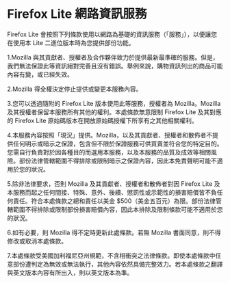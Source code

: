 # Firefox Lite 網路資訊服務

Firefox Lite 會按照下列條款使用以網路為基礎的資訊服務（「服務」），以便讓您在使用本 Lite 二進位版本時為您提供部份功能。 

1.Mozilla 與其貢獻者、授權者及合作夥伴致力於提供最新最準確的服務。但是，我們無法保證此等資訊絕對完善且沒有錯誤。舉例來說，購物資訊列出的商品可能內容有變，或已經失效。 

2.Mozilla 得全權決定停止提供或變更本服務內容。

3.您可以透過隨附的 Firefox Lite 版本使用此等服務，授權者為 Mozilla。Mozilla 及其授權者保留本服務所有其他的權利。本處條款無意限制 Firefox Lite 及其對應的 Firefox Lite 原始碼版本在開放原始碼授權下所享有之其他相關權利。

4.本服務內容按照「現況」提供。Mozilla，以及其貢獻者、授權者和散佈者不提供任何明示或暗示之保證，包含但不限於保證服務可供買賣並符合您的特定目的。您需自行負責對於因各種目的而選用本服務，以及本服務的品質及成效等相關風險。部份法律管轄範圍不得排除或限制暗示之保證內容，因此本免責聲明可能不適用於您的狀況。

5.除非法律要求，否則 Mozilla 及其貢獻者、授權者和散佈者對因 Firefox Lite 及本服務而起之任何間接、特殊、意外、後續、懲罰性或示範性的損害賠償皆不負任何責任。符合本處條款之總和責任以美金 $500（美金五百元）為限。部份法律管轄範圍不得排除或限制部份損害賠償內容，因此本排除及限制條款可能不適用於您的狀況。

6.如有必要，則 Mozilla 得不定時更新此處條款。若無 Mozilla 書面同意，則不得修改或取消本處條款。

7.本處條款受美國加利福尼亞州規範，不含相衝突之法律條款。即使本處條款中任意部份遭判定為無效或無法執行，其他內容依然具備完整效力。若本處條款之翻譯與英文版本內容有所出入，則以英文版本為準。
